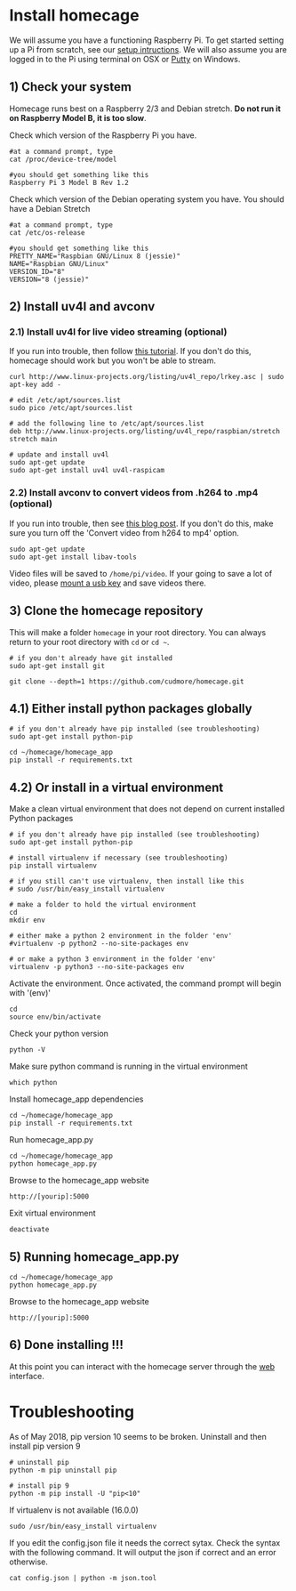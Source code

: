 # Install homecage

We will assume you have a functioning Raspberry Pi. To get started setting up a Pi from scratch, see our [setup intructions][0]. We will also assume you are logged in to the Pi using terminal on OSX or [Putty][putty] on Windows.

## 1) Check your system

Homecage runs best on a Raspberry 2/3 and Debian stretch. **Do not run it on Raspberry Model B, it is too slow**.

Check which version of the Raspberry Pi you have.

```
#at a command prompt, type
cat /proc/device-tree/model

#you should get something like this
Raspberry Pi 3 Model B Rev 1.2
```

Check which version of the Debian operating system you have. You should have a Debian Stretch

```
#at a command prompt, type
cat /etc/os-release

#you should get something like this
PRETTY_NAME="Raspbian GNU/Linux 8 (jessie)"
NAME="Raspbian GNU/Linux"
VERSION_ID="8"
VERSION="8 (jessie)"
```

## 2) Install uv4l and avconv

### 2.1) Install uv4l for live video streaming (optional)

If you run into trouble, then follow [this tutorial][5]. If you don't do this, homecage should work but you won't be able to stream.

```
curl http://www.linux-projects.org/listing/uv4l_repo/lrkey.asc | sudo apt-key add -

# edit /etc/apt/sources.list
sudo pico /etc/apt/sources.list

# add the following line to /etc/apt/sources.list
deb http://www.linux-projects.org/listing/uv4l_repo/raspbian/stretch stretch main

# update and install uv4l
sudo apt-get update
sudo apt-get install uv4l uv4l-raspicam
```

### 2.2) Install avconv to convert videos from .h264 to .mp4 (optional)

If you run into trouble, then see [this blog post][13]. If you don't do this, make sure you turn off the 'Convert video from h264 to mp4' option.

	sudo apt-get update
	sudo apt-get install libav-tools

Video files will be saved to `/home/pi/video`. If your going to save a lot of video, please [mount a usb key][12] and save videos there.



## 3) Clone the homecage repository

This will make a folder `homecage` in your root directory. You can always return to your root directory with `cd` or `cd ~`.

    # if you don't already have git installed
    sudo apt-get install git

	git clone --depth=1 https://github.com/cudmore/homecage.git

## 4.1) Either install python packages globally

	# if you don't already have pip installed (see troubleshooting)
	sudo apt-get install python-pip

	cd ~/homecage/homecage_app
	pip install -r requirements.txt

## 4.2) Or install in a virtual environment

Make a clean virtual environment that does not depend on current installed Python packages

	# if you don't already have pip installed (see troubleshooting)
	sudo apt-get install python-pip

	# install virtualenv if necessary (see troubleshooting)
	pip install virtualenv
	
	# if you still can't use virtualenv, then install like this
	# sudo /usr/bin/easy_install virtualenv
	
	# make a folder to hold the virtual environment
	cd
	mkdir env	
	
	# either make a python 2 environment in the folder 'env'
	#virtualenv -p python2 --no-site-packages env
	
	# or make a python 3 environment in the folder 'env'
	virtualenv -p python3 --no-site-packages env

Activate the environment. Once activated, the command prompt will begin with '(env)'

	cd
	source env/bin/activate

Check your python version

	python -V
	
Make sure python command is running in the virtual environment

	which python

Install homecage_app dependencies

	cd ~/homecage/homecage_app
	pip install -r requirements.txt 

Run homecage_app.py

	cd ~/homecage/homecage_app
	python homecage_app.py

Browse to the homecage_app website

	http://[yourip]:5000
	
Exit virtual environment

	deactivate

## 5) Running homecage_app.py

	cd ~/homecage/homecage_app
	python homecage_app.py

Browse to the homecage_app website

	http://[yourip]:5000
	


## 6) Done installing !!!

At this point you can interact with the homecage server through the [web][9] interface.

# Troubleshooting

As of May 2018, pip version 10 seems to be broken. Uninstall and then install pip version 9

	# uninstall pip
	python -m pip uninstall pip
	
	# install pip 9
	python -m pip install -U "pip<10"
	
If virtualenv is not available (16.0.0)

	sudo /usr/bin/easy_install virtualenv

If you edit the config.json file it needs the correct sytax. Check the syntax with the following command. It will output the json if correct and an error otherwise.

	cat config.json | python -m json.tool


[0]: http://blog.cudmore.io/post/2017/11/22/raspian-stretch/
[1]: http://wiringpi.com/
[2]: http://flask.pocoo.org/
[3]: https://sourceforge.net/projects/raspberry-gpio-python/
[4]: https://github.com/adafruit/Adafruit_Python_DHT
[5]: https://www.linux-projects.org/uv4l/installation/
[8]: command-line.md
[9]: web-interface.md
[10]: rest-interface.md
[11]: http://blog.cudmore.io/post/2017/11/01/libav-for-ffmpeg/
[12]: http://blog.cudmore.io/post/2015/05/05/mounting-a-usb-drive-at-boot/
[13]: http://blog.cudmore.io/post/2017/11/01/libav-for-ffmpeg/
[14]: https://picamera.readthedocs.io/en/release-1.13/
[15]: https://libav.org/avconv.html
[putty]: https://www.putty.org/
